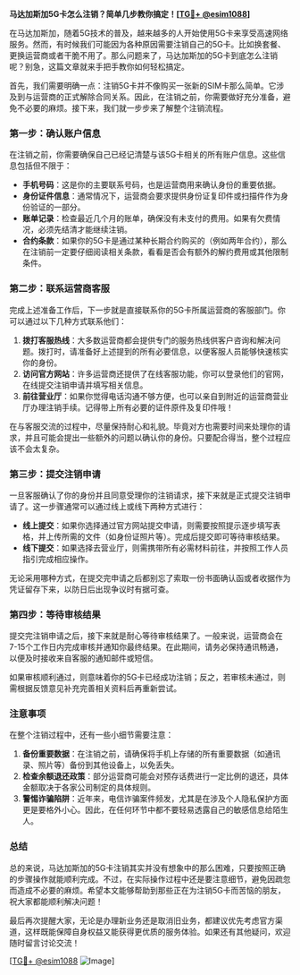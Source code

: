 **马达加斯加5G卡怎么注销？简单几步教你搞定！[[TG💪+ @esim1088](https://t.me/s/esim1088)]**

在马达加斯加，随着5G技术的普及，越来越多的人开始使用5G卡来享受高速网络服务。然而，有时候我们可能因为各种原因需要注销自己的5G卡。比如换套餐、更换运营商或者干脆不用了。那么问题来了，马达加斯加的5G卡到底怎么注销呢？别急，这篇文章就来手把手教你如何轻松搞定。

首先，我们需要明确一点：注销5G卡并不像购买一张新的SIM卡那么简单。它涉及到与运营商的正式解除合同关系。因此，在注销之前，你需要做好充分准备，避免不必要的麻烦。接下来，我们就一步步来了解整个注销流程。

### 第一步：确认账户信息

在注销之前，你需要确保自己已经记清楚与该5G卡相关的所有账户信息。这些信息包括但不限于：

- **手机号码**：这是你的主要联系号码，也是运营商用来确认身份的重要依据。
- **身份证件信息**：通常情况下，运营商会要求提供身份证复印件或扫描件作为身份验证的一部分。
- **账单记录**：检查最近几个月的账单，确保没有未支付的费用。如果有欠费情况，必须先结清才能继续注销。
- **合约条款**：如果你的5G卡是通过某种长期合约购买的（例如两年合约），那么在注销前一定要仔细阅读相关条款，看看是否会有额外的解约费用或其他限制条件。

### 第二步：联系运营商客服

完成上述准备工作后，下一步就是直接联系你的5G卡所属运营商的客服部门。你可以通过以下几种方式联系他们：

1. **拨打客服热线**：大多数运营商都会提供专门的服务热线供客户咨询和解决问题。拨打时，请准备好上述提到的所有必要信息，以便客服人员能够快速核实你的身份。
2. **访问官方网站**：许多运营商还提供了在线客服功能，你可以登录他们的官网，在线提交注销申请并填写相关信息。
3. **前往营业厅**：如果你觉得电话沟通不够方便，也可以亲自到附近的运营商营业厅办理注销手续。记得带上所有必要的证件原件及复印件哦！

在与客服交流的过程中，尽量保持耐心和礼貌。毕竟对方也需要时间来处理你的请求，并且可能会提出一些额外的问题以确认你的身份。只要配合得当，整个过程应该不会太复杂。

### 第三步：提交注销申请

一旦客服确认了你的身份并且同意受理你的注销请求，接下来就是正式提交注销申请了。这一步骤通常可以通过线上或线下两种方式进行：

- **线上提交**：如果你选择通过官方网站提交申请，则需要按照提示逐步填写表格，并上传所需的文件（如身份证照片等）。完成后提交即可等待审核结果。
- **线下提交**：如果选择去营业厅，则需携带所有必需材料前往，并按照工作人员指引完成相应操作。

无论采用哪种方式，在提交完申请之后都别忘了索取一份书面确认函或者收据作为凭证留存下来，以防日后出现争议时有据可查。

### 第四步：等待审核结果

提交完注销申请之后，接下来就是耐心等待审核结果了。一般来说，运营商会在7-15个工作日内完成审核并通知你最终结果。在此期间，请务必保持通讯畅通，以便及时接收来自客服的通知邮件或短信。

如果审核顺利通过，则意味着你的5G卡已经成功注销；反之，若审核未通过，则需根据反馈意见补充完善相关资料后再重新尝试。

### 注意事项

在整个注销过程中，还有一些小细节需要注意：

1. **备份重要数据**：在注销之前，请确保将手机上存储的所有重要数据（如通讯录、照片等）备份到其他设备上，以免丢失。
2. **检查余额退还政策**：部分运营商可能会对预存话费进行一定比例的退还，具体金额取决于各家公司制定的具体规则。
3. **警惕诈骗陷阱**：近年来，电信诈骗案件频发，尤其是在涉及个人隐私保护方面更是要格外小心。因此，在任何环节中都不要轻易透露自己的敏感信息给陌生人。

### 总结

总的来说，马达加斯加的5G卡注销其实并没有想象中的那么困难，只要按照正确的步骤操作就能顺利完成。不过，在实际操作过程中还是要注意细节，避免因疏忽而造成不必要的麻烦。希望本文能够帮助到那些正在为注销5G卡而苦恼的朋友，祝大家都能顺利解决问题！

最后再次提醒大家，无论是办理新业务还是取消旧业务，都建议优先考虑官方渠道，这样既能保障自身权益又能获得更优质的服务体验。如果还有其他疑问，欢迎随时留言讨论交流！

[[TG💪+ @esim1088](https://t.me/s/esim1088) ![Image](https://i.postimg.cc/4NQfJmqS/Snipaste-2025-05-13-00-14-12.png)]